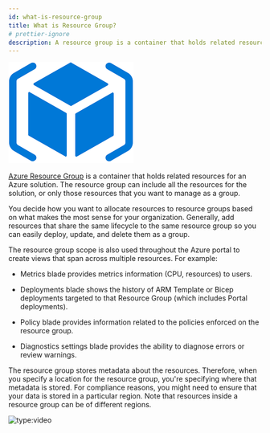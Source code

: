 ```yaml
---
id: what-is-resource-group
title: What is Resource Group?
# prettier-ignore
description: A resource group is a container that holds related resources for an Azure solution. The resource group can include all the resources for the solution, or only those resources that you want to manage as a group.
---
```


![Azure Resource Group](./assets/azure-resource-group.png)

[Azure Resource Group](https://learn.microsoft.com/en-us/azure/azure-resource-manager/management/manage-resource-groups-portal) is a container that holds related resources for an Azure solution. The resource group can include all the resources for the solution, or only those resources that you want to manage as a group.

You decide how you want to allocate resources to resource groups based on what makes the most sense for your organization. Generally, add resources that share the same lifecycle to the same resource group so you can easily deploy, update, and delete them as a group.

The resource group scope is also used throughout the Azure portal to create views that span across multiple resources. For example:

- Metrics blade provides metrics information (CPU, resources) to users.

- Deployments blade shows the history of ARM Template or Bicep deployments targeted to that Resource Group (which includes Portal deployments).

- Policy blade provides information related to the policies enforced on the resource group.

- Diagnostics settings blade provides the ability to diagnose errors or review warnings.

The resource group stores metadata about the resources. Therefore, when you specify a location for the resource group, you're specifying where that metadata is stored. For compliance reasons, you might need to ensure that your data is stored in a particular region. Note that resources inside a resource group can be of different regions.

![type:video](https://www.youtube.com/embed/TmIPWda0IKg?si=SLuEwPlC6BbneaNS)